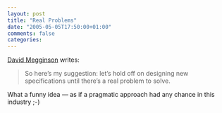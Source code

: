 ```yaml
---
layout: post
title: "Real Problems"
date: "2005-05-05T17:50:00+01:00"
comments: false
categories: 
---
```


<p><a href="http://www.megginson.com/blogs/quoderat/archives/2005/05/03/problem-first-design/">David Megginson</a> writes: </p>

<blockquote>
<p>So here&#8217;s my suggestion: let&#8217;s hold off on designing new specifications until there&#8217;s a real problem to solve.</p>
</blockquote>

<p>What a funny idea &#8212; as if a pragmatic approach had any chance in this industry ;-)</p>


